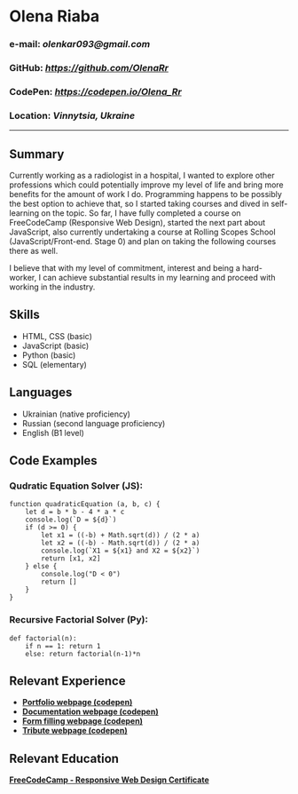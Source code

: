 # Olena Riaba
### __e-mail:__ _olenkar093@gmail.com_
### __GitHub:__ _https://github.com/OlenaRr_
### __CodePen:__ _https://codepen.io/Olena_Rr_
### __Location:__ _Vinnytsia, Ukraine_
***

## Summary 
<p>Currently working as a radiologist in a hospital, I wanted to explore other professions which could potentially improve my level of life and bring more benefits for the amount of work I do. Programming happens to be possibly the best option to achieve that, so I started taking courses and dived in self-learning on the topic. So far, I have fully completed a course on FreeCodeCamp (Responsive Web Design), started the next part about JavaScript, also currently undertaking a course at Rolling Scopes School (JavaScript/Front-end. Stage 0) and plan on taking the following courses there as well.</p>
<p>I believe that with my level of commitment, interest and being a hard-worker, I can achieve substantial results in my learning and proceed with working in the industry.</p>

## Skills
* HTML, CSS (basic)
* JavaScript (basic)
* Python (basic)
* SQL (elementary)

## Languages
* Ukrainian (native proficiency)
* Russian (second language proficiency)
* English (B1 level)

## Code Examples
### Qudratic Equation Solver (JS):
```
function quadraticEquation (a, b, c) {
	let d = b * b - 4 * a * c
	console.log(`D = ${d}`)
	if (d >= 0) {
		let x1 = ((-b) + Math.sqrt(d)) / (2 * a)
		let x2 = ((-b) - Math.sqrt(d)) / (2 * a)
		console.log(`X1 = ${x1} and X2 = ${x2}`)
		return [x1, x2]
	} else {
		console.log("D < 0")
		return []
	}
}
```
### Recursive Factorial Solver (Py):
```
def factorial(n):
	if n == 1: return 1
	else: return factorial(n-1)*n
```


## Relevant Experience
* [__Portfolio webpage (codepen)__](https://codepen.io/Olena_Rr/full/porxjrj)
* [__Documentation webpage (codepen)__](https://codepen.io/Olena_Rr/full/porKYEe)
* [__Form filling webpage (codepen)__](https://codepen.io/Olena_Rr/full/mdMwPQz)
* [__Tribute webpage (codepen)__](https://codepen.io/Olena_Rr/full/JjyRQbd)

## Relevant Education
[__FreeCodeCamp - Responsive Web Design Certificate__](https://www.freecodecamp.org/certification/fcc001fe431-6cae-4dbe-bd5b-9a0d26f9654e/responsive-web-design)


